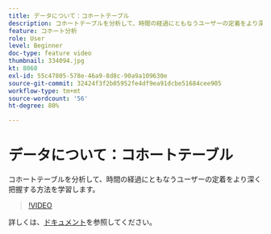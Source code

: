 ```yaml
---
title: データについて：コホートテーブル
description: コホートテーブルを分析して、時間の経過にともなうユーザーの定着をより深く把握する方法を学習します。
feature: コホート分析
role: User
level: Beginner
doc-type: feature video
thumbnail: 334094.jpg
kt: 8060
exl-id: 55c47805-578e-46a9-8d8c-90a9a109630e
source-git-commit: 32424f3f2b05952fe4df9ea91dcbe51684cee905
workflow-type: tm+mt
source-wordcount: '56'
ht-degree: 80%

---
```


# データについて：コホートテーブル

コホートテーブルを分析して、時間の経過にともなうユーザーの定着をより深く把握する方法を学習します。

>[!VIDEO](https://video.tv.adobe.com/v/334094/?quality=12&learn=on)

詳しくは、[ドキュメント](https://experienceleague.adobe.com/docs/analytics/analyze/analysis-workspace/visualizations/cohort-table/cohort-analysis.html?lang=en)を参照してください。
